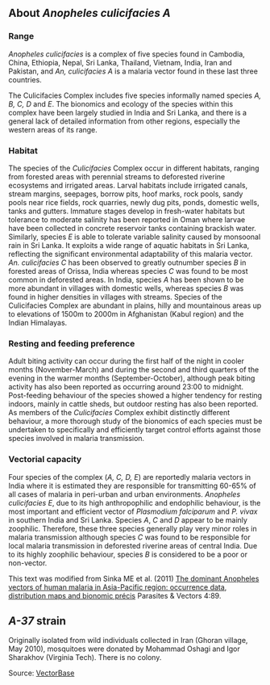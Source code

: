 About *Anopheles culicifacies A*
--------------------------------

### Range

*Anopheles culicifacies* is a complex of five species found in Cambodia,
China, Ethiopia, Nepal, Sri Lanka, Thailand, Vietnam, India, Iran and
Pakistan, and *An, culicifacies A* is a malaria vector found in these
last three countries.

The Culicifacies Complex includes five species informally named species
*A, B, C, D* and *E*. The bionomics and ecology of the species within
this complex have been largely studied in India and Sri Lanka, and there
is a general lack of detailed information from other regions, especially
the western areas of its range.

### Habitat

The species of the *Culicifacies* Complex occur in different habitats,
ranging from forested areas with perennial streams to deforested
riverine ecosystems and irrigated areas. Larval habitats include
irrigated canals, stream margins, seepages, borrow pits, hoof marks,
rock pools, sandy pools near rice fields, rock quarries, newly dug pits,
ponds, domestic wells, tanks and gutters. Immature stages develop in
fresh-water habitats but tolerance to moderate salinity has been
reported in Oman where larvae have been collected in concrete reservoir
tanks containing brackish water. Similarly, species *E* is able to
tolerate variable salinity caused by monsoonal rain in Sri Lanka. It
exploits a wide range of aquatic habitats in Sri Lanka, reflecting the
significant environmental adaptability of this malaria vector. *An.
culicifacies C* has been observed to greatly outnumber species *B* in
forested areas of Orissa, India whereas species *C* was found to be most
common in deforested areas. In India, species *A* has been shown to be
more abundant in villages with domestic wells, whereas species *B* was
found in higher densities in villages with streams. Species of the
Culicifacies Complex are abundant in plains, hilly and mountainous areas
up to elevations of 1500m to 2000m in Afghanistan (Kabul region) and the
Indian Himalayas.

### Resting and feeding preference

Adult biting activity can occur during the first half of the night in
cooler months (November-March) and during the second and third quarters
of the evening in the warmer months (September-October), although peak
biting activity has also been reported as occurring around 23:00 to
midnight. Post-feeding behaviour of the species showed a higher tendency
for resting indoors, mainly in cattle sheds, but outdoor resting has
also been reported. As members of the *Culicifacies* Complex exhibit
distinctly different behaviour, a more thorough study of the bionomics
of each species must be undertaken to specifically and efficiently
target control efforts against those species involved in malaria
transmission.

### Vectorial capacity

Four species of the complex (*A, C, D, E*) are reportedly malaria
vectors in India where it is estimated they are responsible for
transmitting 60-65% of all cases of malaria in peri-urban and urban
environments. *Anopheles culicifacies E*, due to its high anthropophilic
and endophilic behaviour, is the most important and efficient vector of
*Plasmodium falciparum* and *P. vivax* in southern India and Sri Lanka.
Species *A*, *C* and *D* appear to be mainly zoophilic. Therefore, these
three species generally play very minor roles in malaria transmission
although species *C* was found to be responsible for local malaria
transmission in deforested riverine areas of central India. Due to its
highly zoophilic behaviour, species *B* is considered to be a poor or
non-vector.

This text was modified from Sinka ME et al. (2011) [The dominant
Anopheles vectors of human malaria in Asia-Pacific region: occurrence
data, distribution maps and bionomic
précis](http://parasitesandvectors.biomedcentral.com/articles/10.1186/1756-3305-4-89)
Parasites & Vectors 4:89.

*A-37* strain
-------------

Originally isolated from wild individuals collected in Iran (Ghoran
village, May 2010), mosquitoes were donated by Mohammad Oshagi and Igor
Sharakhov (Virginia Tech). There is no colony.

Source:
[VectorBase](https://veupathdb.org/veupathdb/app/search/dataset/AllDatasets/result?filterTerm=GCA_000473375.1)

